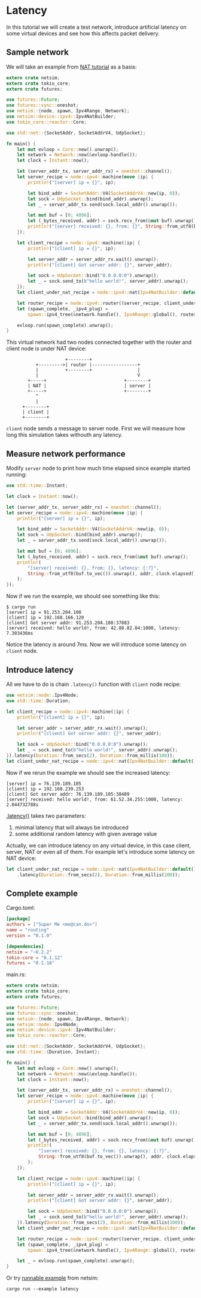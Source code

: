 # Latency

In this tutorial we will create a test network, introduce artificial latency
on some virtual devices and see how this affects packet delivery.

## Sample network

We will take an example from [NAT tutorial](04_nat.md) as a basis:

```rust
extern crate netsim;
extern crate tokio_core;
extern crate futures;

use futures::Future;
use futures::sync::oneshot;
use netsim::{node, spawn, Ipv4Range, Network};
use netsim::device::ipv4::Ipv4NatBuilder;
use tokio_core::reactor::Core;

use std::net::{SocketAddr, SocketAddrV4, UdpSocket};

fn main() {
    let mut evloop = Core::new().unwrap();
    let network = Network::new(&evloop.handle());
    let clock = Instant::now();

    let (server_addr_tx, server_addr_rx) = oneshot::channel();
    let server_recipe = node::ipv4::machine(move |ip| {
        println!("[server] ip = {}", ip);

        let bind_addr = SocketAddr::V4(SocketAddrV4::new(ip, 0));
        let sock = UdpSocket::bind(bind_addr).unwrap();
        let _ = server_addr_tx.send(sock.local_addr().unwrap());

        let mut buf = [0; 4096];
        let (_bytes_received, addr) = sock.recv_from(&mut buf).unwrap();
        println!("[server] received: {}, from: {}", String::from_utf8(buf.to_vec()).unwrap(), addr);
    });

    let client_recipe = node::ipv4::machine(|ip| {
        println!("[client] ip = {}", ip);

        let server_addr = server_addr_rx.wait().unwrap();
        println!("[client] Got server addr: {}", server_addr);

        let sock = UdpSocket::bind("0.0.0.0:0").unwrap();
        let _ = sock.send_to(b"hello world!", server_addr).unwrap();
    });
    let client_under_nat_recipe = node::ipv4::nat(Ipv4NatBuilder::default(), client_recipe);

    let router_recipe = node::ipv4::router((server_recipe, client_under_nat_recipe));
    let (spawn_complete, _ipv4_plug) =
        spawn::ipv4_tree(&network.handle(), Ipv4Range::global(), router_recipe);

    evloop.run(spawn_complete).unwrap();
}
```

This virtual network had two nodes connected together with the router and
client node is under NAT device:

```
                      +--------+
           +--------->| router |-----------------+
           |          +--------+                 |
           |                                     V
        +-----+                             +--------+
        | NAT |                             | server |
        +-----+                             +--------+
           ^
           |
      +--------+
      | client |
      +--------+
```

`client` node sends a message to server node. First we will measure how
long this simulation takes withouth any latency.

## Measure network performance

Modify `server` node to print how much time elapsed since example started
running:

```rust
use std::time::Instant;

let clock = Instant::now();

let (server_addr_tx, server_addr_rx) = oneshot::channel();
let server_recipe = node::ipv4::machine(move |ip| {
    println!("[server] ip = {}", ip);

    let bind_addr = SocketAddr::V4(SocketAddrV4::new(ip, 0));
    let sock = UdpSocket::bind(bind_addr).unwrap();
    let _ = server_addr_tx.send(sock.local_addr().unwrap());

    let mut buf = [0; 4096];
    let (_bytes_received, addr) = sock.recv_from(&mut buf).unwrap();
    println!(
        "[server] received: {}, from: {}, latency: {:?}",
        String::from_utf8(buf.to_vec()).unwrap(), addr, clock.elapsed(),
    );
});
```

Now if we run the example, we should see something like this:

```shell
$ cargo run
[server] ip = 91.253.204.108
[client] ip = 192.168.166.120
[client] Got server addr: 91.253.204.108:37083
[server] received: hello world!, from: 42.88.82.84:1000, latency: 7.303436ms
```

Notice the latency is around 7ms. Now we will introduce some latency on
`client` node.

## Introduce latency

All we have to do is chain `.latency()` function with `client` node recipe:

```rust
use netsim::node::Ipv4Node;
use std::time::Duration;

let client_recipe = node::ipv4::machine(|ip| {
    println!("[client] ip = {}", ip);

    let server_addr = server_addr_rx.wait().unwrap();
    println!("[client] Got server addr: {}", server_addr);

    let sock = UdpSocket::bind("0.0.0.0:0").unwrap();
    let _ = sock.send_to(b"hello world!", server_addr).unwrap();
}).latency(Duration::from_secs(2), Duration::from_millis(100));
let client_under_nat_recipe = node::ipv4::nat(Ipv4NatBuilder::default(), client_recipe);
```

Now if we rerun the example we should see the increased latency:

```shell
[server] ip = 76.139.189.105
[client] ip = 192.168.239.253
[client] Got server addr: 76.139.189.105:38409
[server] received: hello world!, from: 61.52.34.255:1000, latency: 2.044732788s
````

[.latency()](https://docs.rs/netsim/0.2.2/netsim/node/ipv4/trait.Ipv4Node.html#method.latency)
takes two parameters:
1. minimal latency that will always be introduced
2. some additional random latency with given average value

Actually, we can introduce latency on any virtual device, in this case client,
server, NAT or even all of them. For example let's introduce some latency
on NAT device:

```rust
let client_under_nat_recipe = node::ipv4::nat(Ipv4NatBuilder::default(), client_recipe)
    .latency(Duration::from_secs(2), Duration::from_millis(100));
```

## Complete example

Cargo.toml:

```toml
[package]
authors = ["Super Me <me@can.do>"]
name = "routing"
version = "0.1.0"

[dependencies]
netsim = "~0.2.2"
tokio-core = "0.1.12"
futures = "0.1.18"
```

main.rs:

```rust
extern crate netsim;
extern crate tokio_core;
extern crate futures;

use futures::Future;
use futures::sync::oneshot;
use netsim::{node, spawn, Ipv4Range, Network};
use netsim::node::Ipv4Node;
use netsim::device::ipv4::Ipv4NatBuilder;
use tokio_core::reactor::Core;

use std::net::{SocketAddr, SocketAddrV4, UdpSocket};
use std::time::{Duration, Instant};

fn main() {
    let mut evloop = Core::new().unwrap();
    let network = Network::new(&evloop.handle());
    let clock = Instant::now();

    let (server_addr_tx, server_addr_rx) = oneshot::channel();
    let server_recipe = node::ipv4::machine(move |ip| {
        println!("[server] ip = {}", ip);

        let bind_addr = SocketAddr::V4(SocketAddrV4::new(ip, 0));
        let sock = UdpSocket::bind(bind_addr).unwrap();
        let _ = server_addr_tx.send(sock.local_addr().unwrap());

        let mut buf = [0; 4096];
        let (_bytes_received, addr) = sock.recv_from(&mut buf).unwrap();
        println!(
            "[server] received: {}, from: {}, latency: {:?}",
            String::from_utf8(buf.to_vec()).unwrap(), addr, clock.elapsed(),
        );
    });

    let client_recipe = node::ipv4::machine(|ip| {
        println!("[client] ip = {}", ip);

        let server_addr = server_addr_rx.wait().unwrap();
        println!("[client] Got server addr: {}", server_addr);

        let sock = UdpSocket::bind("0.0.0.0:0").unwrap();
        let _ = sock.send_to(b"hello world!", server_addr).unwrap();
    }).latency(Duration::from_secs(2), Duration::from_millis(100));
    let client_under_nat_recipe = node::ipv4::nat(Ipv4NatBuilder::default(), client_recipe);

    let router_recipe = node::ipv4::router((server_recipe, client_under_nat_recipe));
    let (spawn_complete, _ipv4_plug) =
        spawn::ipv4_tree(&network.handle(), Ipv4Range::global(), router_recipe);

    let _ = evloop.run(spawn_complete).unwrap();
}
```

Or try [runnable example](../examples/latency.rs) from netsim:

```shell
cargo run --example latency
```

